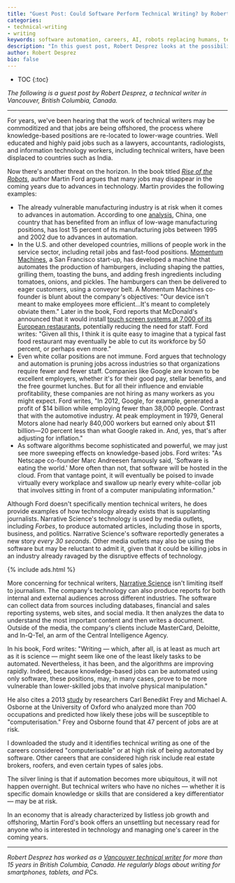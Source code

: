 ```yaml
---
title: "Guest Post: Could Software Perform Technical Writing? by Robert Desprez"
categories:
- technical-writing
- writing
keywords: software automation, careers, AI, robots replacing humans, technical writers outdated
description: "In this guest post, Robert Desprez looks at the possibility that advanced technology may replace the need for technical writers. Desprez explores a recent book by Martin Ford (<i>Rise of the Robots</i>) on the subject."
author: Robert Desprez
bio: false
---
```


* TOC
{:toc}

<i>The following is a guest post by Robert Desprez, a technical writer in Vancouver, British Columbia, Canada.</i>
<hr />

For years, we've been hearing that the work of technical writers may be commoditized and that jobs are being offshored, the process where knowledge-based positions are re-located to lower-wage countries. Well educated and highly paid jobs such as a lawyers, accountants, radiologists, and information technology workers, including technical writers, have been displaced to countries such as India.

Now there's another threat on the horizon. In the book titled <em><a href="http://www.amazon.com/Rise-Robots-Technology-Threat-Jobless/dp/0465059996/ref=sr_1_1?ie=UTF8&amp;qid=1448813066&amp;sr=8-1&amp;keywords=rise+of+the+robots" target="_blank">Rise of the Robots</a></em>, author Martin Ford argues that many jobs may disappear in the coming years due to advances in technology. Martin provides the following examples:
<ul>
	<li>The already vulnerable manufacturing industry is at risk when it comes to advances in automation. According to one <a href="http://www.bloomberg.com/apps/news?pid=newsarchive&amp;sid=aRI4bAft7Xw4" target="_blank">analysis</a>, China, one country that has benefited from an influx of low-wage manufacturing positions, has lost 15 percent of its manufacturing jobs between 1995 and 2002 due to advances in automation.</li>
	<li>In the U.S. and other developed countries, millions of people work in the service sector, including retail jobs and fast-food positions. <a href="http://momentummachines.com/" target="_blank">Momentum Machines</a>, a San Francisco start-up, has developed a machine that automates the production of hamburgers, including shaping the patties, grilling them, toasting the buns, and adding fresh ingredients including tomatoes, onions, and pickles. The hamburgers can then be delivered to eager customers, using a conveyor belt. A Momentum Machines co-founder is blunt about the company's objectives: "Our device isn't meant to make employees more efficient…It's meant to completely obviate them."  Later in the book, Ford reports that McDonald's announced that it would install <a href="http://www.computing.co.uk/ctg/news/2072026/mcdonalds-implement-touch-screen" target="_blank">touch screen systems at 7,000 of its European restaurants</a>, potentially reducing the need for staff. Ford writes: "Given all this, I think it is quite easy to imagine that a typical fast food restaurant may eventually be able to cut its workforce by 50 percent, or perhaps even more."</li>
	<li>Even white collar positions are not immune. Ford argues that technology and automation is pruning jobs across industries so that organizations require fewer and fewer staff. Companies like Google are known to be excellent employers, whether it's for their good pay, stellar benefits, and the free gourmet lunches. But for all their influence and enviable profitability, these companies are not hiring as many workers as you might expect. Ford writes, "In 2012, Google, for example, generated a profit of $14 billion while employing fewer than 38,000 people.  Contrast that with the automotive industry. At peak employment in 1979, General Motors alone had nearly 840,000 workers but earned only about $11 billion—20 percent less than what Google raked in. And, yes, that's after adjusting for inflation."</li>
	<li>As software algorithms become sophisticated and powerful, we may just see more sweeping effects on knowledge-based jobs. Ford writes: "As Netscape co-founder Marc Andreesen famously said, 'Software is eating the world.' More often than not, that software will be hosted in the cloud. From that vantage point, it will eventually be poised to invade virtually every workplace and swallow up nearly every white-collar job that involves sitting in front of a computer manipulating information."</li>
</ul>

Although Ford doesn't specifically mention technical writers, he does provide examples of how technology already exists that is supplanting journalists. Narrative Science's technology is used by media outlets, including <em>Forbes</em>, to produce automated articles, including those in sports, business, and politics. Narrative Science's software reportedly generates a new story <em>every 30 seconds</em>. Other media outlets may also be using the software but may be reluctant to admit it, given that it could be killing jobs in an industry already ravaged by the disruptive effects of technology.

{% include ads.html %}

More concerning for technical writers, <a href="https://www.narrativescience.com/" target="_blank">Narrative Science</a> isn't limiting itself to journalism. The company's technology can also produce reports for both internal and external audiences across different industries. The software can collect data from sources including databases, financial and sales reporting systems, web sites, and social media. It then analyzes the data to understand the most important content and then writes a document. Outside of the media, the company's clients include MasterCard, Deloitte, and In-Q-Tel, an arm of the Central Intelligence Agency.

In his book, Ford writes: "Writing &mdash; which, after all, is at least as much art as it is science &mdash; might seem like one of the least likely tasks to be automated. Nevertheless, it has been, and the algorithms are improving rapidly. Indeed, because knowledge-based jobs can be automated using only software, these positions, may, in many cases, prove to be more vulnerable than lower-skilled jobs that involve physical manipulation."

He also cites a 2013 <a href="http://www.oxfordmartin.ox.ac.uk/downloads/academic/The_Future_of_Employment.pdf" target="_blank">study</a> by researchers Carl Benedikt Frey and Michael A. Osborne at the University of Oxford who analyzed more than 700 occupations and predicted how likely these jobs will be susceptible to "computerisation." Frey and Osborne found that 47 percent of jobs are at risk.

I downloaded the study and it identifies technical writing as one of the careers considered "computerisable" or at high risk of being automated by software. Other careers that are considered high risk include real estate brokers, roofers, and even certain types of sales jobs.

The silver lining is that if automation becomes more ubiquitous, it will not happen overnight. But technical writers who have no niches &mdash; whether it is specific domain knowledge or skills that are considered a key differentiator &mdash; may be at risk.

In an economy that is already characterized by listless job growth and offshoring, Martin Ford's book offers an unsettling but necessary read for anyone who is interested in technology and managing one's career in the coming years.

<hr />

<em>Robert Desprez has worked as a <a href="http://www.robertdesprez.com" target="_blank">Vancouver tech­ni­cal writer</a> for more than 15 years in British Columbia, Canada. He regularly blogs about writing for smartphones, tablets, and PCs.</em>
